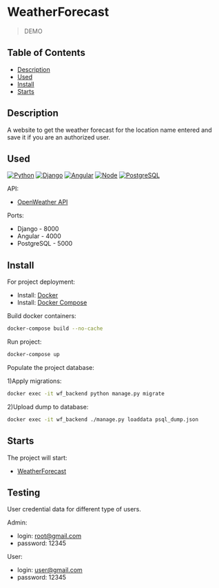 # WeatherForecast 

> DEMO 


## Table of Contents

- [Description](#description)
- [Used](#used)
- [Install](#install)
- [Starts](#starts)


## Description

A website to get the weather forecast for the location name entered 
and save it if you are an authorized user.


## Used

[![Python](https://img.shields.io/static/v1?label=Python&message=v3.8.10&color=00CC11)](https://www.python.org/downloads/release/python-3811/)
[![Django](https://img.shields.io/static/v1?label=Django&message=v3.2.9&color=D75627)](https://docs.djangoproject.com/en/4.1/releases/3.2.9/)
[![Angular](https://img.shields.io/static/v1?label=Angular&message=v13.3.5&color=FF1300)](https://angular.io/start)
[![Node](https://img.shields.io/static/v1?label=Node&message=v18.1.0&color=D7E726)](https://nodejs.org/en/)
[![PostgreSQL](https://img.shields.io/static/v1?label=PostgreSQL&message=latest&color=007DD1)](https://www.postgresql.org/)

API:
- [OpenWeather API](https://openweathermap.org/api)

Ports:
* Django      - 8000 
* Angular     - 4000 
* PostgreSQL  - 5000


## Install 
For project deployment:

- Install: [Docker](https://docs.docker.com/engine/install/)
- Install: [Docker Compose](https://docs.docker.com/compose/install/)

Build docker containers:
```sh
docker-compose build --no-cache
```

Run project:
```sh
docker-compose up
```   

Populate the project database:

1)Apply migrations:
```sh
docker exec -it wf_backend python manage.py migrate
```

2)Upload dump to database:
```sh
docker exec -it wf_backend ./manage.py loaddata psql_dump.json
```


## Starts

The project will start:
- [WeatherForecast](http://localhost:4000/)

## Testing
User credential data for different type of users.

Admin:
* login:    root@gmail.com
* password: 12345

User:
* login:    user@gmail.com
* password: 12345
